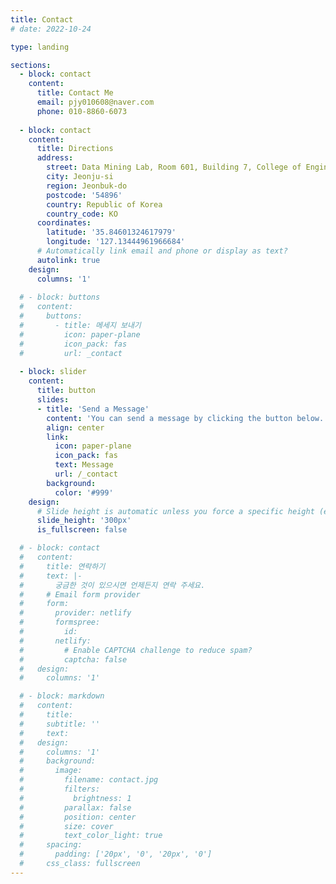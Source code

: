 ```yaml
---
title: Contact
# date: 2022-10-24

type: landing

sections:
  - block: contact
    content:
      title: Contact Me
      email: pjy010608@naver.com
      phone: 010-8860-6073
      
  - block: contact
    content:
      title: Directions
      address:
        street: Data Mining Lab, Room 601, Building 7, College of Engineering, Jeonbuk National University
        city: Jeonju-si
        region: Jeonbuk-do
        postcode: '54896'
        country: Republic of Korea
        country_code: KO
      coordinates:
        latitude: '35.84601324617979'
        longitude: '127.13444961966684'
      # Automatically link email and phone or display as text?
      autolink: true
    design:
      columns: '1'
  
  # - block: buttons
  #   content:
  #     buttons:
  #       - title: 메세지 보내기
  #         icon: paper-plane
  #         icon_pack: fas
  #         url: _contact
  
  - block: slider
    content:
      title: button
      slides:
      - title: 'Send a Message'
        content: 'You can send a message by clicking the button below.'
        align: center
        link:
          icon: paper-plane
          icon_pack: fas
          text: Message
          url: /_contact    
        background:
          color: '#999'
    design:
      # Slide height is automatic unless you force a specific height (e.g. '400px')
      slide_height: '300px'
      is_fullscreen: false

  # - block: contact
  #   content:
  #     title: 연락하기
  #     text: |-
  #       궁금한 것이 있으시면 언제든지 연락 주세요.
  #     # Email form provider
  #     form:
  #       provider: netlify
  #       formspree:
  #         id:
  #       netlify:
  #         # Enable CAPTCHA challenge to reduce spam?
  #         captcha: false  
  #   design:
  #     columns: '1'

  # - block: markdown
  #   content:
  #     title:
  #     subtitle: ''
  #     text:
  #   design:
  #     columns: '1'
  #     background:
  #       image: 
  #         filename: contact.jpg
  #         filters:
  #           brightness: 1
  #         parallax: false
  #         position: center
  #         size: cover
  #         text_color_light: true
  #     spacing:
  #       padding: ['20px', '0', '20px', '0']
  #     css_class: fullscreen
---
```

